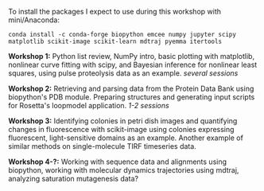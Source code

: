 To install the packages I expect to use during this workshop with mini/Anaconda:

    conda install -c conda-forge biopython emcee numpy jupyter scipy matplotlib scikit-image scikit-learn mdtraj pyemma itertools

**Workshop 1:** Python list review, NumPy intro, basic plotting with matplotlib, nonlinear curve fitting with scipy, and Bayesian inference for nonlinear least squares, using pulse proteolysis data as an example. *several sessions*

**Workshop 2:** Retrieving and parsing data from the Protein Data Bank using biopython's PDB module. Preparing structures and generating input scripts for Rosetta's loopmodel application. *1-2 sessions*

**Workshop 3:** Identifying colonies in petri dish images and quantifying changes in fluorescence with scikit-image using colonies expressing fluorescent, light-sensitive domains as an example. Another example of similar methods on single-molecule TIRF timeseries data.

**Workshop 4-?:** Working with sequence data and alignments using biopython, working with molecular dynamics trajectories using mdtraj, analyzing saturation mutagenesis data?
